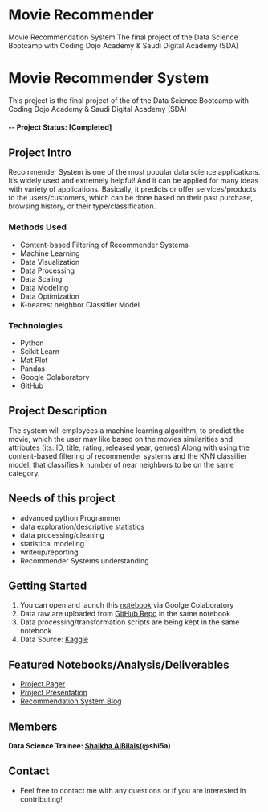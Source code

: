 # Movie Recommender
Movie Recommendation System
The final project of the Data Science Bootcamp with Coding Dojo Academy & Saudi Digital Academy (SDA)

# Movie Recommender System
This project is the final project of the of the Data Science Bootcamp with Coding Dojo Academy & Saudi Digital Academy (SDA)

#### -- Project Status: [Completed]

## Project Intro
Recommender System is one of the most popular data science applications.
It’s widely used and extremely helpful! And it can be applied for many ideas with variety of applications.
Basically, it predicts or offer services/products to the users/customers,
which can be done based on their past purchase, browsing history, or their type/classification.

### Methods Used
* Content-based Filtering of Recommender Systems
* Machine Learning
* Data Visualization
* Data Processing
* Data Scaling
* Data Modeling
* Data Optimization
* K-nearest neighbor Classifier Model

### Technologies
* Python
* Scikit Learn
* Mat Plot
* Pandas
* Google Colaboratory
* GitHub

## Project Description
The system will employees a machine learning algorithm, to predict the movie,
which the user may like based on the movies similarities and attributes (its: ID, title, rating, released year, genres)
Along with using the content-based filtering of recommender systems and the KNN classifier model,
that classifies k number of near neighbors to be on the same category. 

## Needs of this project

- advanced python Programmer
- data exploration/descriptive statistics
- data processing/cleaning
- statistical modeling
- writeup/reporting
- Recommender Systems understanding

## Getting Started

1. You can open and launch this [notebook](https://github.com/shi5a/MovieRecommender/blob/main/Recommender_System1.ipynb) via Goolge Colaboratory  
2. Data raw are uploaded from [GitHub Repo](https://github.com/shi5a/MovieRecommender) in the same notebook
3. Data processing/transformation scripts are being kept in the same notebook
4. Data Source: [Kaggle](https://www.kaggle.com/ayushimishra2809/movielens-dataset)

## Featured Notebooks/Analysis/Deliverables
* [Project Pager](link)
* [Project Presentation](https://drive.google.com/file/d/14fZ-OJ4lgJrvTTxx_yBYIdVc1fAksvJd/view?usp=sharing)
* [Recommendation System Blog](link)


## Members

**Data Science Trainee: [Shaikha AlBilais](https://github.com/shi5a)(@shi5a)**


## Contact
* Feel free to contact me with any questions or if you are interested in contributing!



